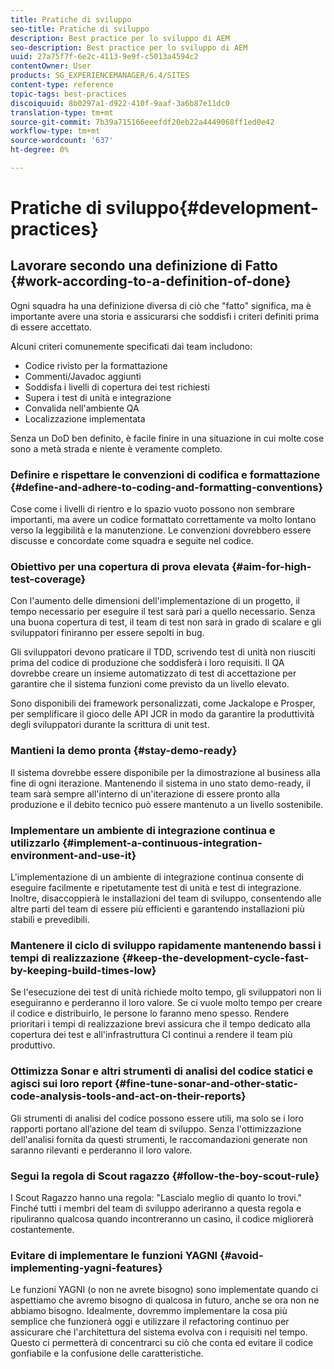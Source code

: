 ```yaml
---
title: Pratiche di sviluppo
seo-title: Pratiche di sviluppo
description: Best practice per lo sviluppo di AEM
seo-description: Best practice per lo sviluppo di AEM
uuid: 27a75f7f-6e2c-4113-9e9f-c5013a4594c2
contentOwner: User
products: SG_EXPERIENCEMANAGER/6.4/SITES
content-type: reference
topic-tags: best-practices
discoiquuid: 8b0297a1-d922-410f-9aaf-3a6b87e11dc0
translation-type: tm+mt
source-git-commit: 7b39a715166eeefdf20eb22a4449068ff1ed0e42
workflow-type: tm+mt
source-wordcount: '637'
ht-degree: 0%

---
```



# Pratiche di sviluppo{#development-practices}

## Lavorare secondo una definizione di Fatto {#work-according-to-a-definition-of-done}

Ogni squadra ha una definizione diversa di ciò che &quot;fatto&quot; significa, ma è importante avere una storia e assicurarsi che soddisfi i criteri definiti prima di essere accettato.

Alcuni criteri comunemente specificati dai team includono:

* Codice rivisto per la formattazione
* Commenti/Javadoc aggiunti
* Soddisfa i livelli di copertura dei test richiesti
* Supera i test di unità e integrazione
* Convalida nell&#39;ambiente QA
* Localizzazione implementata

Senza un DoD ben definito, è facile finire in una situazione in cui molte cose sono a metà strada e niente è veramente completo.

### Definire e rispettare le convenzioni di codifica e formattazione {#define-and-adhere-to-coding-and-formatting-conventions}

Cose come i livelli di rientro e lo spazio vuoto possono non sembrare importanti, ma avere un codice formattato correttamente va molto lontano verso la leggibilità e la manutenzione. Le convenzioni dovrebbero essere discusse e concordate come squadra e seguite nel codice.

### Obiettivo per una copertura di prova elevata  {#aim-for-high-test-coverage}

Con l&#39;aumento delle dimensioni dell&#39;implementazione di un progetto, il tempo necessario per eseguire il test sarà pari a quello necessario. Senza una buona copertura di test, il team di test non sarà in grado di scalare e gli sviluppatori finiranno per essere sepolti in bug.

Gli sviluppatori devono praticare il TDD, scrivendo test di unità non riusciti prima del codice di produzione che soddisferà i loro requisiti. Il QA dovrebbe creare un insieme automatizzato di test di accettazione per garantire che il sistema funzioni come previsto da un livello elevato.

Sono disponibili dei framework personalizzati, come Jackalope e Prosper, per semplificare il gioco delle API JCR in modo da garantire la produttività degli sviluppatori durante la scrittura di unit test.

### Mantieni la demo pronta {#stay-demo-ready}

Il sistema dovrebbe essere disponibile per la dimostrazione al business alla fine di ogni iterazione. Mantenendo il sistema in uno stato demo-ready, il team sarà sempre all&#39;interno di un&#39;iterazione di essere pronto alla produzione e il debito tecnico può essere mantenuto a un livello sostenibile.

### Implementare un ambiente di integrazione continua e utilizzarlo {#implement-a-continuous-integration-environment-and-use-it}

L&#39;implementazione di un ambiente di integrazione continua consente di eseguire facilmente e ripetutamente test di unità e test di integrazione. Inoltre, disaccoppierà le installazioni del team di sviluppo, consentendo alle altre parti del team di essere più efficienti e garantendo installazioni più stabili e prevedibili.

### Mantenere il ciclo di sviluppo rapidamente mantenendo bassi i tempi di realizzazione {#keep-the-development-cycle-fast-by-keeping-build-times-low}

Se l&#39;esecuzione dei test di unità richiede molto tempo, gli sviluppatori non li eseguiranno e perderanno il loro valore. Se ci vuole molto tempo per creare il codice e distribuirlo, le persone lo faranno meno spesso. Rendere prioritari i tempi di realizzazione brevi assicura che il tempo dedicato alla copertura dei test e all&#39;infrastruttura CI continui a rendere il team più produttivo.

### Ottimizza Sonar e altri strumenti di analisi del codice statici e agisci sui loro report {#fine-tune-sonar-and-other-static-code-analysis-tools-and-act-on-their-reports}

Gli strumenti di analisi del codice possono essere utili, ma solo se i loro rapporti portano all’azione del team di sviluppo. Senza l&#39;ottimizzazione dell&#39;analisi fornita da questi strumenti, le raccomandazioni generate non saranno rilevanti e perderanno il loro valore.

### Segui la regola di Scout  ragazzo {#follow-the-boy-scout-rule}

I Scout  Ragazzo hanno una regola: &quot;Lascialo meglio di quanto lo trovi.&quot; Finché tutti i membri del team di sviluppo aderiranno a questa regola e ripuliranno qualcosa quando incontreranno un casino, il codice migliorerà costantemente.

### Evitare di implementare le funzioni YAGNI {#avoid-implementing-yagni-features}

Le funzioni YAGNI (o non ne avrete bisogno) sono implementate quando ci aspettiamo che avremo bisogno di qualcosa in futuro, anche se ora non ne abbiamo bisogno. Idealmente, dovremmo implementare la cosa più semplice che funzionerà oggi e utilizzare il refactoring continuo per assicurare che l&#39;architettura del sistema evolva con i requisiti nel tempo. Questo ci permetterà di concentrarci su ciò che conta ed evitare il codice gonfiabile e la confusione delle caratteristiche.
